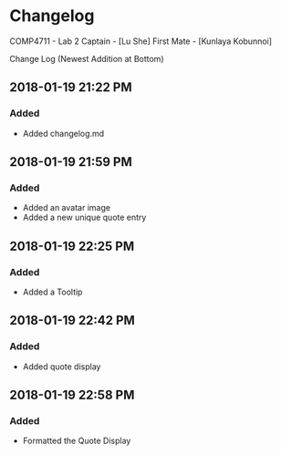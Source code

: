 # Changelog
COMP4711 - Lab 2
Captain - [Lu She]
First Mate - [Kunlaya Kobunnoi]

Change Log (Newest Addition at Bottom)
## 2018-01-19 21:22 PM
### Added
- Added changelog.md
## 2018-01-19 21:59 PM
### Added
- Added an avatar image
- Added a new unique quote entry
## 2018-01-19 22:25 PM
### Added
- Added a Tooltip
## 2018-01-19 22:42 PM
### Added
- Added quote display 
## 2018-01-19 22:58 PM
### Added
- Formatted the Quote Display
